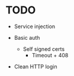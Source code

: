 # TODO
                   

- Service injection
                  
- Basic auth
  * Self signed certs
      * Timeout + 408

- Clean HTTP login